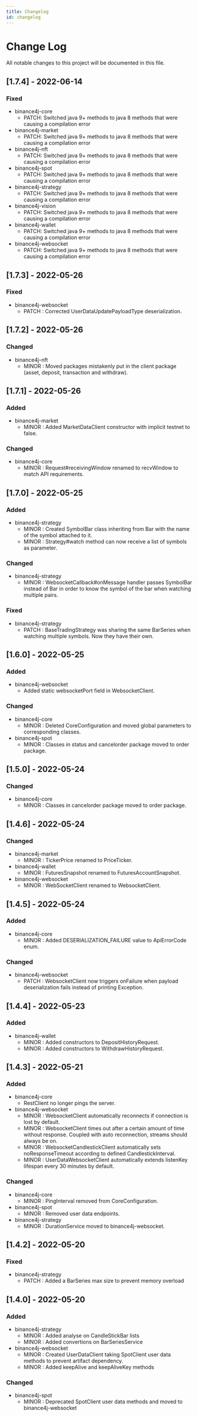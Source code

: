 ```yaml
---
title: Changelog
id: changelog
---
```


# Change Log

All notable changes to this project will be documented in this file.

## [1.7.4] - 2022-06-14

### Fixed

- binance4j-core
  - PATCH: Switched java 9+ methods to java 8 methods that were causing a compilation error 
- binance4j-market
  - PATCH: Switched java 9+ methods to java 8 methods that were causing a compilation error 
- binance4j-nft
  - PATCH: Switched java 9+ methods to java 8 methods that were causing a compilation error 
- binance4j-spot
  - PATCH: Switched java 9+ methods to java 8 methods that were causing a compilation error 
- binance4j-strategy
  - PATCH: Switched java 9+ methods to java 8 methods that were causing a compilation error 
- binance4j-vision
  - PATCH: Switched java 9+ methods to java 8 methods that were causing a compilation error 
- binance4j-wallet
  - PATCH: Switched java 9+ methods to java 8 methods that were causing a compilation error 
- binance4j-websocket
  - PATCH: Switched java 9+ methods to java 8 methods that were causing a compilation error 
## [1.7.3] - 2022-05-26

### Fixed

- binance4j-websocket
  - PATCH : Corrected UserDataUpdatePayloadType deserialization.

## [1.7.2] - 2022-05-26

### Changed

- binance4j-nft
  - MINOR : Moved packages mistakenly put in the client package (asset, deposit, transaction and withdraw).

## [1.7.1] - 2022-05-26

### Added

- binance4j-market
  - MINOR : Added MarketDataClient constructor with implicit testnet to false.

### Changed

- binance4j-core
  - MINOR : Request#receivingWindow renamed to recvWindow to match API requirements.

## [1.7.0] - 2022-05-25

### Added

- binance4j-strategy
  - MINOR : Created SymbolBar class inheriting from Bar with the name of the symbol attached to it.
  - MINOR : Strategy#watch method can now receive a list of symbols as parameter.

### Changed

- binance4j-strategy
  - MINOR : WebsocketCallback#onMessage handler passes SymbolBar instead of Bar in order to know the symbol of the bar when watching multiple pairs.

### Fixed

- binance4j-strategy
  - PATCH : BaseTradingStrategy was sharing the same BarSeries when watching multiple symbols. Now they have their own.

## [1.6.0] - 2022-05-25

### Added

- binance4j-websocket
  - Added static websocketPort field in WebsocketClient.

### Changed

- binance4j-core
  - MINOR : Deleted CoreConfiguration and moved global parameters to corresponding classes.
- binance4j-spot
  - MINOR : Classes in status and cancelorder package moved to order package.

## [1.5.0] - 2022-05-24

### Changed

- binance4j-core
  - MINOR : Classes in cancelorder package moved to order package.

## [1.4.6] - 2022-05-24

### Changed

- binance4j-market
  - MINOR : TickerPrice renamed to PriceTicker.
- binance4j-wallet
  - MINOR : FuturesSnapshot renamed to FuturesAccountSnapshot.
- binance4j-websocket
  - MINOR : WebSocketClient renamed to WebsocketClient.

## [1.4.5] - 2022-05-24

### Added

- binance4j-core
  - MINOR : Added DESERIALIZATION_FAILURE value to ApiErrorCode enum.

### Changed

- binance4j-websocket
  - PATCH : WebsocketClient now triggers onFailure when payload deserialization fails instead of printing Exception.

## [1.4.4] - 2022-05-23

### Added

- binance4j-wallet
  - MINOR : Added constructors to DepositHistoryRequest.
  - MINOR : Added constructors to WithdrawHistoryRequest.

## [1.4.3] - 2022-05-21

### Added

- binance4j-core
  - RestClient no longer pings the server.
- binance4j-websocket
  - MINOR : WebsocketClient automatically reconnects if connection is lost by default.
  - MINOR : WebsocketClient times out after a certain amount of time without response. Coupled with auto reconnection, streams should always be on.
  - MINOR : WebsocketCandlestickClient automatically sets noResponseTimeout according to defined CandlestickInterval.
  - MINOR : UserDataWebsocketClient automatically extends listenKey lifespan every 30 minutes by default.

### Changed

- binance4j-core
  - MINOR : PingInterval removed from CoreConfiguration.
- binance4j-spot
  - MINOR : Removed user data endpoints.
- binance4j-strategy
  - MINOR : DurationService moved to binance4j-websocket.

## [1.4.2] - 2022-05-20

### Fixed

- binance4j-strategy
  - PATCH : Added a BarSeries max size to prevent memory overload

## [1.4.0] - 2022-05-20

### Added

- binance4j-strategy
  - MINOR : Added analyse on CandleStickBar lists
  - MINOR : Added convertions on BarSeriesService
- binance4j-websocket
  - MINOR : Created UserDataClient taking SpotClient user data methods to prevent artifact dependency.
  - MINOR : Added keepAlive and keepAliveKey methods

### Changed

- binance4j-spot
  - MINOR : Deprecated SpotClient user data methods and moved to binance4j-websocket